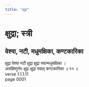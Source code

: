 ```yaml
---
title: "क्षुद्रा"
---
```


# क्षुद्रा; स्त्री
## वेश्या, नटी, मधुमक्षिका, कण्टकारिका
क्षुद्रा वेश्या नटी क्षुद्रा क्षुद्रा स्यान्मधुमक्षिका ।<br />असहिष्णुर्नरः क्षुद्रः क्षुद्रा स्यात् कण्टकारिका ॥ ११ ॥<br />verse 1.1.1.11<br />page 0001

